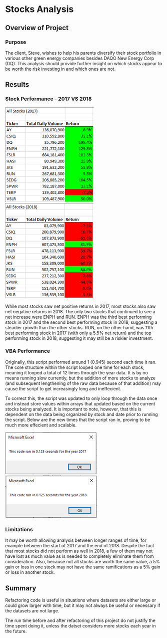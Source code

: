 # Stocks Analysis

## Overview of Project

### Purpose
The client, Steve, wishes to help his parents diversify their stock portfolio in various other green energy companies besides DAQO New Energy Corp (DQ). This analysis should provide further insight on which stocks appear to be worth the risk investing in and which ones are not.

## Results

### Stock Performance - 2017 VS 2018
![2017](/Resources/2017_Summary.PNG) ![2018](/Resources/2018_Summary.PNG)

While most stocks saw net positive returns in 2017, most stocks also saw net negative returns in 2018. The only two stocks that continued to see a net increase were ENPH and RUN. ENPH was the third best performing stock in 2017 and the second best performing stock in 2018, suggesting a steadier growth than the other stocks. RUN, on the other hand, was 11th best performing stock in 2017 (with only a 5.5% net return) and the top performing stock in 2018, suggesting it may still be a riskier investment.

### VBA Performance
Originally, this script performed around 1 (0.945) second each time it ran. The core structure within the script looped one time for each stock, meaning it looped a total of 12 times through the year data. It is by no means running slow currently, but the addition of more stocks to analyze (and subsequent lengthening of the raw data because of that addition) may cause the script to get increasingly long and ineffecient. 

To correct this, the script was updated to only loop through the data once and instead store values within arrays that updated based on the current stocks being analyzed. It is important to note, however, that this is dependent on the data being organized by stock and date prior to running the script. Below are the new times that the script ran in, proving to be much more effecient and scalable.

![2017_time](/Resources/VBA_Challenge_2017.PNG)
![2018_time](/Resources/VBA_Challenge_2018.PNG)

### Limitations
It may be worth allowing analysis between longer ranges of time, for example between the start of 2017 and the end of 2018. Despite the fact that most stocks did not perform as well in 2018, a few of them may not have lost as much value as is needed to completely eliminate them from consideration. Also, because not all stocks are worth the same value, a 5% gain or loss in one stock may not have the same ramifications as a 5% gain or loss in another stock.

## Summary

Refactoring code is useful in situations where datasets are either large or could grow larger with time, but it may not always be useful or necessary if the datasets are not large. 


The run time before and after refactoring of this project do not justify the time spent doing it, unless the datset considers more stocks each year in the future.